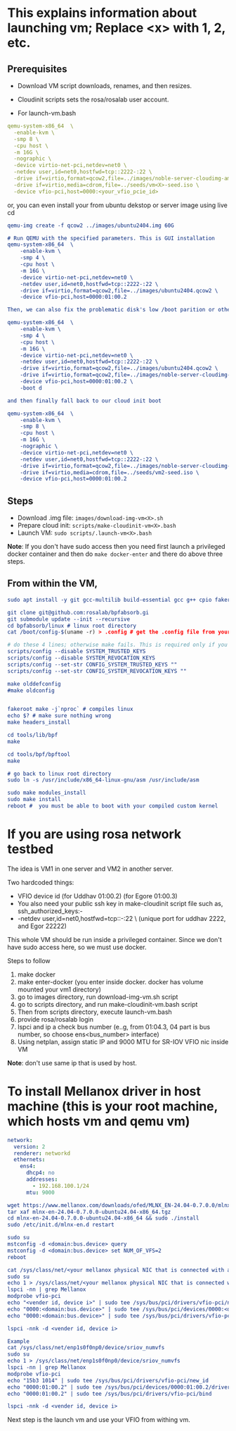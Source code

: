 # This explains information about launching vm<X>; Replace \<x> with 1, 2, etc.

## Prerequisites

* Download VM script downloads, renames, and then resizes.
* Cloudinit scripts sets the rosa/rosalab user account.

* For launch-vm<X>.bash

```yaml
qemu-system-x86_64  \
  -enable-kvm \
  -smp 8 \
  -cpu host \
  -m 16G \
  -nographic \
  -device virtio-net-pci,netdev=net0 \
  -netdev user,id=net0,hostfwd=tcp::2222-:22 \
  -drive if=virtio,format=qcow2,file=../images/noble-server-cloudimg-amd64-vm<X>.img \
  -drive if=virtio,media=cdrom,file=../seeds/vm<X>-seed.iso \
  -device vfio-pci,host=0000:<your_vfio_pcie_id>
```

or, you can even install your from ubuntu dekstop or server image using live cd
```cmake
qemu-img create -f qcow2 ../images/ubuntu2404.img 60G

# Run QEMU with the specified parameters. This is GUI installation
qemu-system-x86_64  \
    -enable-kvm \
    -smp 4 \
    -cpu host \
    -m 16G \
    -device virtio-net-pci,netdev=net0 \
    -netdev user,id=net0,hostfwd=tcp::2222-:22 \
    -drive if=virtio,format=qcow2,file=../images/ubuntu2404.qcow2 \
    -device vfio-pci,host=0000:01:00.2

Then, we can also fix the problematic disk's low /boot parition or other problem by runing GUI ubuntu

qemu-system-x86_64  \
    -enable-kvm \
    -smp 4 \
    -cpu host \
    -m 16G \
    -device virtio-net-pci,netdev=net0 \
    -netdev user,id=net0,hostfwd=tcp::2222-:22 \
    -drive if=virtio,format=qcow2,file=../images/ubuntu2404.qcow2 \
    -drive if=virtio,format=qcow2,file=../images/noble-server-cloudimg-amd64-vm2.img \
    -device vfio-pci,host=0000:01:00.2 \
    -boot d

and then finally fall back to our cloud init boot

qemu-system-x86_64  \
    -enable-kvm \
    -smp 8 \
    -cpu host \
    -m 16G \
    -nographic \
    -device virtio-net-pci,netdev=net0 \
    -netdev user,id=net0,hostfwd=tcp::2222-:22 \
    -drive if=virtio,format=qcow2,file=../images/noble-server-cloudimg-amd64-vm2.img \
    -drive if=virtio,media=cdrom,file=../seeds/vm2-seed.iso \
    -device vfio-pci,host=0000:01:00.2
```


## Steps
* Download .img file: `images/download-img-vm<X>.sh`
* Prepare cloud init: `scripts/make-cloudinit-vm<X>.bash`
* Launch VM: `sudo scripts/.launch-vm<X>.bash`

**Note**: If you don't have sudo access then you need first launch a
privileged docker container and then do `make docker-enter` and there
do above three steps.


## From within the VM,

```cmake
sudo apt install -y git gcc-multilib build-essential gcc g++ cpio fakeroot libncurses5-dev libssl-dev ccache dwarves libelf-dev cmake automake mold libdw-dev libdwarf-dev bpfcc-tools libbpfcc-dev libbpfcc zstd linux-headers-generic libtinfo-dev terminator libstdc++-11-dev libstdc++-12-dev libstdc++-13-dev libstdc++-14-dev bc fping xterm trace-cmd tcpdump flex bison rsync python3-venv ltrace sysdig kmod xdp-tools net-tools iproute2 htop libcap-dev libdisasm-dev binutils-dev unzip pkg-config lsb-release wget curl software-properties-common gnupg zlib1g openssh-client openssh-server strace bpftrace tmux gdb attr busybox vim openssl genisoimage pciutils clang llvm libvirt-daemon-system libvirt-clients qemu-kvm libbpf-dev linux-tools-common
```

```cmake
git clone git@github.com:rosalab/bpfabsorb.gi
git submodule update --init --recursive
cd bpfabsorb/linux # linux root directory
cat /boot/config-$(uname -r) > .config # get the .config file from your running kernel

# do these 4 lines; otherwise make fails. This is required only if you install real linux 
scripts/config --disable SYSTEM_TRUSTED_KEYS
scripts/config --disable SYSTEM_REVOCATION_KEYS
scripts/config --set-str CONFIG_SYSTEM_TRUSTED_KEYS ""
scripts/config --set-str CONFIG_SYSTEM_REVOCATION_KEYS ""

make olddefconfig
#make oldconfig 


fakeroot make -j`nproc` # compiles linux
echo $? # make sure nothing wrong
make headers_install

cd tools/lib/bpf
make 

cd tools/bpf/bpftool
make

# go back to linux root directory
sudo ln -s /usr/include/x86_64-linux-gnu/asm /usr/include/asm

sudo make modules_install
sudo make install
reboot #  you must be able to boot with your compiled custom kernel
```

# If you are using rosa network testbed
The idea is VM1 in one server and VM2 in another server.

Two hardcoded things:
* VFIO device id (for Uddhav 01:00.2) (for Egore 01:00.3)
* You also need  your public ssh key in make-cloudinit script file
  such as, ssh_authorized_keys:- <your public ssh key>
* -netdev user,id=net0,hostfwd=tcp::<unique port>-:22 \ (unique port for uddhav 2222, and Egor 22222)



This whole VM should be run inside a privileged container. Since we don't have sudo
access here, so we must use docker.

Steps to follow
1) make docker
2) make enter-docker (you enter inside docker. docker has volume mounted your vm1 directory)
3) go to images directory, run download-img-vm<X>.sh script
4) go to scripts directory, and run make-cloudinit-vm<X>.bash script
5) Then from scripts directory, execute launch-vm<X>.bash
6) provide rosa/rosalab login
7) lspci and ip a check bus number (e..g, from 01:04.3, 04 part is bus number, so choose ens<bus_number> interface)
8) Using netplan, assign static IP and 9000 MTU for SR-IOV VFIO nic inside VM


**Note**: don't use same ip that is used by host.


# To install Mellanox driver in host machine (this is your root machine, which hosts vm<X> and qemu vm)

```yaml
network:
  version: 2
  renderer: networkd
  ethernets:
    ens4:
      dhcp4: no
      addresses:
        - 192.168.100.1/24
      mtu: 9000
```

```cmake
wget https://www.mellanox.com/downloads/ofed/MLNX_EN-24.04-0.7.0.0/mlnx-en-24.04-0.7.0.0-ubuntu24.04-x86_64.tgz
tar xaf mlnx-en-24.04-0.7.0.0-ubuntu24.04-x86_64.tgz
cd mlnx-en-24.04-0.7.0.0-ubuntu24.04-x86_64 && sudo ./install
sudo /etc/init.d/mlnx-en.d restart

```

```cmake
sudo su
mstconfig -d <domain:bus.device> query
mstconfig -d <domain:bus.device> set NUM_OF_VFS=2
reboot
```

```cmake
cat /sys/class/net/<your mellanox physical NIC that is connected with another Mellanox NIC>/device/sriov_numvfs
sudo su
echo 1 > /sys/class/net/<your mellanox physical NIC that is connected with another Mellanox NIC>/device/sriov_numvfs
lspci -nn | grep Mellanox
modprobe vfio-pci
echo "<vender id, device i>" | sudo tee /sys/bus/pci/drivers/vfio-pci/new_id
echo "0000:<domain:bus.device>" | sudo tee /sys/bus/pci/devices/0000:<domain:bus.device>/driver/unbind
echo "0000:<domain:bus.device>" | sudo tee /sys/bus/pci/drivers/vfio-pci/bind

lspci -nnk -d <vender id, device i>

```

```cmake
Example
cat /sys/class/net/enp1s0f0np0/device/sriov_numvfs
sudo su
echo 1 > /sys/class/net/enp1s0f0np0/device/sriov_numvfs
lspci -nn | grep Mellanox
modprobe vfio-pci
echo "15b3 1014" | sudo tee /sys/bus/pci/drivers/vfio-pci/new_id
echo "0000:01:00.2" | sudo tee /sys/bus/pci/devices/0000:01:00.2/driver/unbind
echo "0000:01:00.2" | sudo tee /sys/bus/pci/drivers/vfio-pci/bind

lspci -nnk -d <vender id, device i>
```

Next step is the launch vm<X> and use your VFIO from withing vm<X>.